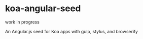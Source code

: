 koa-angular-seed
================
work in progress

An Angular.js seed for Koa apps with gulp, stylus, and browserify
